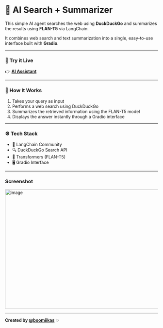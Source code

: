 # 🧠 AI Search + Summarizer

This simple AI agent searches the web using **DuckDuckGo** and summarizes the results using **FLAN-T5** via LangChain.

It combines web search and text summarization into a single, easy-to-use interface built with **Gradio**.

---

### 🚀 Try it Live

👉 [**AI Assistant**](https://huggingface.co/spaces/boomiikas/AI_Assistant)

---

### 🧩 How It Works
1. Takes your query as input  
2. Performs a web search using DuckDuckGo  
3. Summarizes the retrieved information using the FLAN-T5 model  
4. Displays the answer instantly through a Gradio interface  

---

### ⚙️ Tech Stack
- 🧠 LangChain Community
- 🔍 DuckDuckGo Search API
- 🤗 Transformers (FLAN-T5)
- 🖥️ Gradio Interface

---

### Screenshot
<img width="1910" height="392" alt="image" src="https://github.com/user-attachments/assets/def3865e-a5cd-470c-be3d-1bbd6583d7e7" />

---

**Created by [@boomiikas](https://huggingface.co/boomiikas)** ✨
